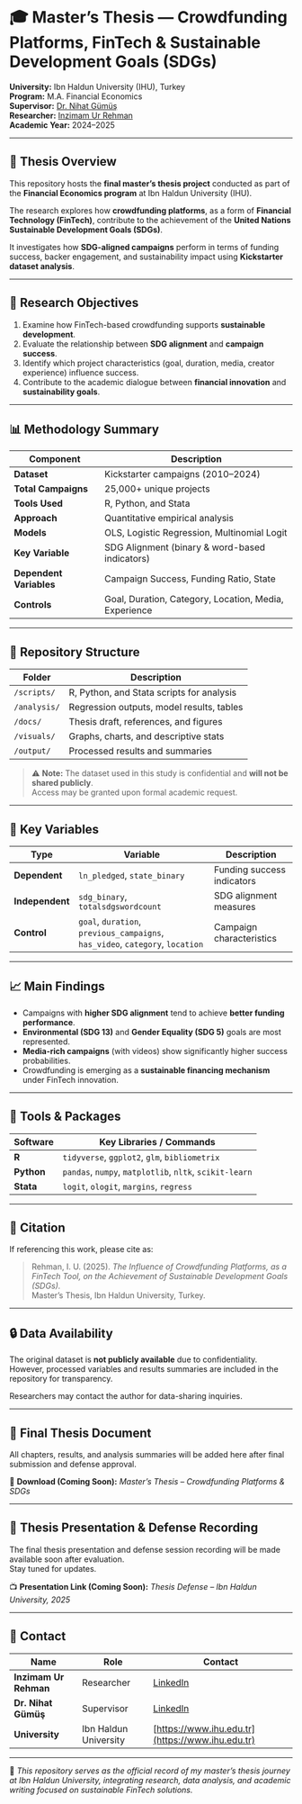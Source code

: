 # 🎓 Master’s Thesis — Crowdfunding Platforms, FinTech & Sustainable Development Goals (SDGs)  
**University:** Ibn Haldun University (IHU), Turkey  
**Program:** M.A. Financial Economics  
**Supervisor:** [Dr. Nihat Gümüş](https://www.linkedin.com/in/nihatgumus)  
**Researcher:** [Inzimam Ur Rehman](https://www.linkedin.com/in/inzimam-ur-rehman)  
**Academic Year:** 2024–2025  

---

## 📘 Thesis Overview  
This repository hosts the **final master’s thesis project** conducted as part of the **Financial Economics program** at Ibn Haldun University (IHU).  

The research explores how **crowdfunding platforms**, as a form of **Financial Technology (FinTech)**, contribute to the achievement of the **United Nations Sustainable Development Goals (SDGs)**.  

It investigates how **SDG-aligned campaigns** perform in terms of funding success, backer engagement, and sustainability impact using **Kickstarter dataset analysis**.

---

## 🧠 Research Objectives  
1. Examine how FinTech-based crowdfunding supports **sustainable development**.  
2. Evaluate the relationship between **SDG alignment** and **campaign success**.  
3. Identify which project characteristics (goal, duration, media, creator experience) influence success.  
4. Contribute to the academic dialogue between **financial innovation** and **sustainability goals**.  

---

## 📊 Methodology Summary  

| Component | Description |
|------------|-------------|
| **Dataset** | Kickstarter campaigns (2010–2024) |
| **Total Campaigns** | 25,000+ unique projects |
| **Tools Used** | R, Python, and Stata |
| **Approach** | Quantitative empirical analysis |
| **Models** | OLS, Logistic Regression, Multinomial Logit |
| **Key Variable** | SDG Alignment (binary & word-based indicators) |
| **Dependent Variables** | Campaign Success, Funding Ratio, State |
| **Controls** | Goal, Duration, Category, Location, Media, Experience |

---

## 📂 Repository Structure  

| Folder | Description |
|---------|-------------|
| `/scripts/` | R, Python, and Stata scripts for analysis |
| `/analysis/` | Regression outputs, model results, tables |
| `/docs/` | Thesis draft, references, and figures |
| `/visuals/` | Graphs, charts, and descriptive stats |
| `/output/` | Processed results and summaries |

> ⚠️ **Note:** The dataset used in this study is confidential and **will not be shared publicly**.  
> Access may be granted upon formal academic request.

---

## 🧮 Key Variables  

| Type | Variable | Description |
|------|-----------|-------------|
| **Dependent** | `ln_pledged`, `state_binary` | Funding success indicators |
| **Independent** | `sdg_binary`, `totalsdgswordcount` | SDG alignment measures |
| **Control** | `goal`, `duration`, `previous_campaigns`, `has_video`, `category`, `location` | Campaign characteristics |

---

## 📈 Main Findings  
- Campaigns with **higher SDG alignment** tend to achieve **better funding performance**.  
- **Environmental (SDG 13)** and **Gender Equality (SDG 5)** goals are most represented.  
- **Media-rich campaigns** (with videos) show significantly higher success probabilities.  
- Crowdfunding is emerging as a **sustainable financing mechanism** under FinTech innovation.  

---

## 🧩 Tools & Packages  

| Software | Key Libraries / Commands |
|-----------|--------------------------|
| **R** | `tidyverse`, `ggplot2`, `glm`, `bibliometrix` |
| **Python** | `pandas`, `numpy`, `matplotlib`, `nltk`, `scikit-learn` |
| **Stata** | `logit`, `ologit`, `margins`, `regress` |

---

## 📕 Citation  
If referencing this work, please cite as:  

> Rehman, I. U. (2025). *The Influence of Crowdfunding Platforms, as a FinTech Tool, on the Achievement of Sustainable Development Goals (SDGs).*  
> Master’s Thesis, Ibn Haldun University, Turkey.  

---

## 🔒 Data Availability  
The original dataset is **not publicly available** due to confidentiality.  
However, processed variables and results summaries are included in the repository for transparency.  

Researchers may contact the author for data-sharing inquiries.  

---

## 📄 Final Thesis Document  
All chapters, results, and analysis summaries will be added here after final submission and defense approval.  

📘 **Download (Coming Soon):** *Master’s Thesis – Crowdfunding Platforms & SDGs*  

---

## 🎥 Thesis Presentation & Defense Recording  
The final thesis presentation and defense session recording will be made available soon after evaluation.  
Stay tuned for updates.  

📺 **Presentation Link (Coming Soon):** *Thesis Defense – Ibn Haldun University, 2025*  

---

## 🧭 Contact  

| Name | Role | Contact |
|------|------|----------|
| **Inzimam Ur Rehman** | Researcher | [LinkedIn](https://www.linkedin.com/in/inzimam-ur-rehman) |
| **Dr. Nihat Gümüş** | Supervisor | [LinkedIn](https://www.linkedin.com/in/nihatgumus) |
| **University** | Ibn Haldun University | [https://www.ihu.edu.tr](https://www.ihu.edu.tr) |

---

📍 *This repository serves as the official record of my master’s thesis journey at Ibn Haldun University, integrating research, data analysis, and academic writing focused on sustainable FinTech solutions.*

